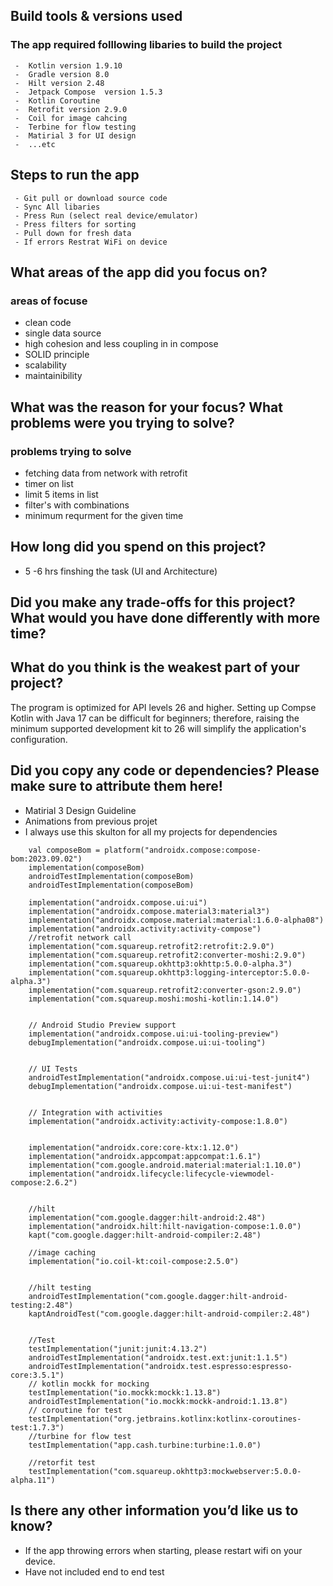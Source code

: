 ## Build tools & versions used
  ### The app required folllowing libaries to build the project 

     -  Kotlin version 1.9.10
     -  Gradle version 8.0
     -  Hilt version 2.48
     -  Jetpack Compose  version 1.5.3
     -  Kotlin Coroutine 
     -  Retrofit version 2.9.0
     -  Coil for image cahcing 
     -  Terbine for flow testing 
     -  Matirial 3 for UI design 
     -  ...etc 

## Steps to run the app

     - Git pull or download source code
     - Sync All libaries 
     - Press Run (select real device/emulator)
     - Press filters for sorting 
     - Pull down for fresh data 
     - If errors Restrat WiFi on device    

## What areas of the app did you focus on?

  ### areas of focuse
  - clean code 
  - single data source
  - high cohesion and less coupling in in compose
  - SOLID principle 
  - scalability 
  - maintainibility 

## What was the reason for your focus? What problems were you trying to solve?


  ### problems trying to solve

   - fetching data from network with retrofit
   - timer on list
   - limit 5 items in list
   - filter's with combinations  
   - minimum requrment for the given time  

## How long did you spend on this project?
- 5 -6 hrs finshing the task (UI and Architecture) 
 
## Did you make any trade-offs for this project? What would you have done differently with more time?


## What do you think is the weakest part of your project?

The program is optimized for API levels 26 and higher. Setting up Compse Kotlin with Java 17 can be difficult for beginners; therefore, raising the minimum supported development kit to 26 will simplify the application's configuration. 

## Did you copy any code or dependencies? Please make sure to attribute them here!
 - Matirial 3 Design Guideline
 - Animations from previous projet   
 - I always use this skulton for all my projects for dependencies 

```
    val composeBom = platform("androidx.compose:compose-bom:2023.09.02")
    implementation(composeBom)
    androidTestImplementation(composeBom)
    androidTestImplementation(composeBom)

    implementation("androidx.compose.ui:ui")
    implementation("androidx.compose.material3:material3")
    implementation("androidx.compose.material:material:1.6.0-alpha08")
    implementation("androidx.activity:activity-compose")
    //retrofit network call
    implementation("com.squareup.retrofit2:retrofit:2.9.0")
    implementation("com.squareup.retrofit2:converter-moshi:2.9.0")
    implementation("com.squareup.okhttp3:okhttp:5.0.0-alpha.3")
    implementation("com.squareup.okhttp3:logging-interceptor:5.0.0-alpha.3")
    implementation("com.squareup.retrofit2:converter-gson:2.9.0")
    implementation("com.squareup.moshi:moshi-kotlin:1.14.0")


    // Android Studio Preview support
    implementation("androidx.compose.ui:ui-tooling-preview")
    debugImplementation("androidx.compose.ui:ui-tooling")


    // UI Tests
    androidTestImplementation("androidx.compose.ui:ui-test-junit4")
    debugImplementation("androidx.compose.ui:ui-test-manifest")


    // Integration with activities
    implementation("androidx.activity:activity-compose:1.8.0")


    implementation("androidx.core:core-ktx:1.12.0")
    implementation("androidx.appcompat:appcompat:1.6.1")
    implementation("com.google.android.material:material:1.10.0")
    implementation("androidx.lifecycle:lifecycle-viewmodel-compose:2.6.2")


    //hilt
    implementation("com.google.dagger:hilt-android:2.48")
    implementation("androidx.hilt:hilt-navigation-compose:1.0.0")
    kapt("com.google.dagger:hilt-android-compiler:2.48")

    //image caching
    implementation("io.coil-kt:coil-compose:2.5.0")


    //hilt testing
    androidTestImplementation("com.google.dagger:hilt-android-testing:2.48")
    kaptAndroidTest("com.google.dagger:hilt-android-compiler:2.48")


    //Test
    testImplementation("junit:junit:4.13.2")
    androidTestImplementation("androidx.test.ext:junit:1.1.5")
    androidTestImplementation("androidx.test.espresso:espresso-core:3.5.1")
    // kotlin mockk for mocking
    testImplementation("io.mockk:mockk:1.13.8")
    androidTestImplementation("io.mockk:mockk-android:1.13.8")
    // coroutine for test
    testImplementation("org.jetbrains.kotlinx:kotlinx-coroutines-test:1.7.3")
    //turbine for flow test
    testImplementation("app.cash.turbine:turbine:1.0.0")

    //retorfit test
    testImplementation("com.squareup.okhttp3:mockwebserver:5.0.0-alpha.11")
```

## Is there any other information you’d like us to know?

- If the app throwing errors when starting, please restart wifi on your device.
- Have not included end to end test 
